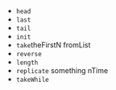 - `head`
- `last`
- `tail`
- `init`
- `take`theFirstN fromList
- `reverse`
- `length`
- `replicate` something nTime
- `takeWhile`
